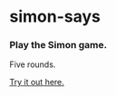 # simon-says
### Play the Simon game.
Five rounds.

[Try it out here.](https://bhuveh.github.io/simon-says/ "Simon Says") 